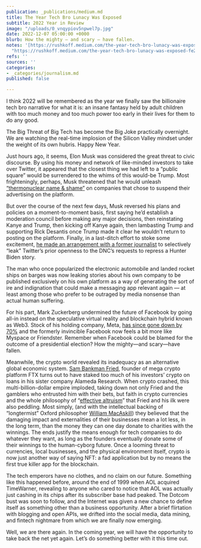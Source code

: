 ```yaml
---
publication: _publications/medium.md
title: The Year Tech Bro Lunacy Was Exposed
subtitle: 2022 Year in Review
image: "/uploads/0_vnqypiov5npwel7p.jpg"
date: 2022-12-07 05:00:00 +0000
blurb: How the mighty — and scary — have fallen.
notes: '[https://rushkoff.medium.com/the-year-tech-bro-lunacy-was-exposed-fe220426397b](https://rushkoff.medium.com/the-year-tech-bro-lunacy-was-exposed-fe220426397b
  "https://rushkoff.medium.com/the-year-tech-bro-lunacy-was-exposed-fe220426397b")'
refs: ''
sources: ''
categories:
- _categories/journalism.md
published: false

---
```

I think 2022 will be remembered as the year we finally saw the billionaire tech bro narrative for what it is: an insane fantasy held by adult children with too much money and too much power too early in their lives for them to do any good.

The Big Threat of Big Tech has become the Big Joke practically overnight. We are watching the real-time implosion of the Silicon Valley mindset under the weight of its own hubris. Happy New Year.

Just hours ago, it seems, Elon Musk was considered the great threat to civic discourse. By using his money and network of like-minded investors to take over Twitter, it appeared that the closest thing we had left to a “public square” would be surrendered to the whims of this would-be Trump. Most frighteningly, perhaps, Musk threatened that he would unleash [“thermonuclear name & shame”](https://www.fastcompany.com/90809125/elon-musk-thermonuclear-twitter-advertisers) on companies that chose to suspend their advertising on the platform.

But over the course of the next few days, Musk reversed his plans and policies on a moment-to-moment basis, first saying he’d establish a moderation council before making any major decisions, then reinstating Kanye and Trump, then kicking off Kanye again, then lambasting Trump and supporting Rick Desantis once Trump made it clear he wouldn’t return to posting on the platform. Finally, in a last-ditch effort to stoke some excitement, [he made an arrangement with a former journalist](https://gizmodo.com/twitter-files-hunter-biden-elon-musk-taibbi-explained-1849851303) to selectively “leak” Twitter’s prior openness to the DNC’s requests to repress a Hunter Biden story.

The man who once popularized the electronic automobile and landed rocket ships on barges was now leaking stories about his own company to be published exclusively on his own platform as a way of generating the sort of ire and indignation that could make a messaging app relevant again — at least among those who prefer to be outraged by media nonsense than actual human suffering.

For his part, Mark Zuckerberg undermined the future of Facebook by going all-in instead on the speculative virtual reality and blockchain hybrid known as Web3. Stock of his holding company, Meta, [has since gone down by 70%](https://www.theguardian.com/technology/2022/dec/07/metaverse-slow-death-facebook-losing-100bn-gamble-virtual-reality-mark-zuckerberg) and the formerly invincible Facebook now feels a bit more like Myspace or Friendster. Remember when Facebook could be blamed for the outcome of a presidential election? How the mighty—and scary—have fallen.

Meanwhile, the crypto world revealed its inadequacy as an alternative global economic system. [Sam Bankman Fried](https://www.nytimes.com/2022/11/14/technology/ftx-sam-bankman-fried-crypto-bankruptcy.html), founder of mega crypto platform FTX turns out to have staked too much of his investors’ crypto on loans in his sister company Alameda Research. When crypto crashed, this multi-billion-dollar empire imploded, taking down not only Fried and the gamblers who entrusted him with their bets, but faith in crypto currencies and the whole philosophy of “[effective altruism](https://www.newyorker.com/news/annals-of-inquiry/sam-bankman-fried-effective-altruism-and-the-question-of-complicity)” that Fried and his ilk were also peddling. Most simply, (and with the intellectual backing of “longtermist” Oxford philosopher [William MacAskill](https://www.coindesk.com/layer2/2022/11/22/who-is-william-macaskill-the-oxford-philosopher-who-shaped-sam-bankman-frieds-worldview/)) they believed that the damaging impact and externalities of their businesses mean a lot less, in the long term, than the money they can one day donate to charities with the winnings. The ends justify the means enough for tech companies to do whatever they want, as long as the founders eventually donate some of their winnings to the human-cyborg future. Once a looming threat to currencies, local businesses, and the physical environment itself, crypto is now just another way of saying NFT: a fad application but by no means the first true killer app for the blockchain.

The tech emperors have no clothes, and no claim on our future. Something like this happened before, around the end of 1999 when AOL acquired TimeWarner, revealing to anyone who cared to notice that AOL was actually just cashing in its chips after its subscriber base had peaked. The Dotcom bust was soon to follow, and the Internet was given a new chance to define itself as something other than a business opportunity. After a brief flirtation with blogging and open APIs, we drifted into the social media, data mining, and fintech nightmare from which we are finally now emerging.

Well, we are there again. In the coming year, we will have the opportunity to take back the net yet again. Let’s do something better with it this time out.